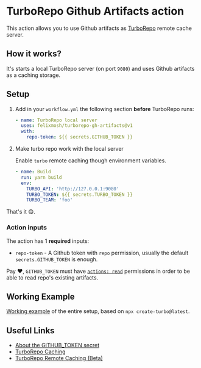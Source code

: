 # TurboRepo Github Artifacts action

This action allows you to use Github artifacts as [TurboRepo](https://github.com/vercel/turborepo) remote cache server.

## How it works?

It's starts a local TurboRepo server (on port `9080`) and uses Github artifacts as a caching storage.

## Setup

1. Add in your `workflow.yml` the following section **before** TurboRepo runs:

   ```yaml
   - name: TurboRepo local server
     uses: felixmosh/turborepo-gh-artifacts@v1
     with:
       repo-token: ${{ secrets.GITHUB_TOKEN }}
   ```

2. Make turbo repo work with the local server

   Enable `turbo` remote caching though environment variables.

   ```yaml
   - name: Build
     run: yarn build
     env:
       TURBO_API: 'http://127.0.0.1:9080'
       TURBO_TOKEN: ${{ secrets.TURBO_TOKEN }}
       TURBO_TEAM: 'foo'
   ```

That's it 😋.

### Action inputs

The action has 1 **required** inputs:
- `repo-token` - A Github token with `repo` permission, usually the default `secrets.GITHUB_TOKEN` is enough.

Pay ❤️, `GITHUB_TOKEN` must have [`actions: read`](https://docs.github.com/en/rest/reference/actions#get-an-artifact) permissions in order to be able to read repo's existing artifacts.

## Working Example

[Working example](https://github.com/felixmosh/turborepo-gh-artifacts-example) of the entire setup, based on `npx create-turbo@latest`.

## Useful Links

- [About the GITHUB_TOKEN secret](https://docs.github.com/en/actions/security-guides/automatic-token-authentication#about-the-github_token-secret)
- [TurboRepo Caching](https://turborepo.org/docs/features/caching)
- [TurboRepo Remote Caching (Beta)](https://turborepo.org/docs/features/remote-caching)
